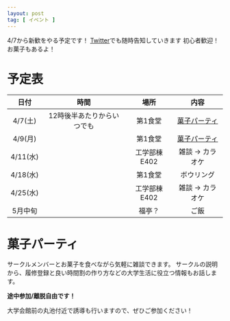```yaml
---
layout: post
tag: [ イベント ]
---
```


4/7から新歓をやる予定です！
[Twitter](https://twitter.com/prog_g)でも随時告知していきます
初心者歓迎！
お菓子もあるよ！

# 予定表

| 日付 | 時間 | 場所 | 内容 |
|:-:|:-:|:-:|:-:|
| 4/7(土) | 12時後半あたりからいつでも | 第1食堂 | [菓子パーティ](#e4-7) |
| 4/9(月) | | 第1食堂 | [菓子パーティ](#e4-7) |
| 4/11(水) | | 工学部棟E402 | 雑談 → カラオケ |
| 4/18(水) | | 第1食堂 | ボウリング |
| 4/25(水) | | 工学部棟E402 | 雑談 → カラオケ |
| 5月中旬 | | 福亭？ | ご飯 |

# <a name="e4-7"></a> 菓子パーティ

サークルメンバーとお菓子を食べながら気軽に雑談できます。
サークルの説明から、履修登録と良い時間割の作り方などの大学生活に役立つ情報もお話します。

**途中参加/離脱自由です！**

大学会館前の丸池付近で誘導も行いますので、ぜひご参加ください！

